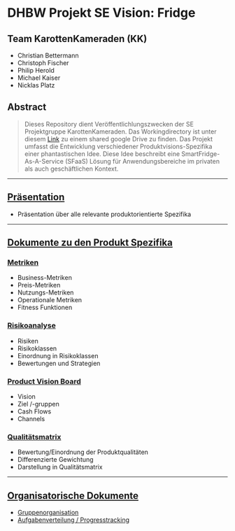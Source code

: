 # DHBW Projekt SE Vision: Fridge
## Team KarottenKameraden (KK)
* Christian Bettermann
* Christoph Fischer
* Philip Herold
* Michael Kaiser
* Nicklas Platz

## Abstract
> Dieses Repository dient Veröffentlichlungszwecken der SE Projektgruppe KarottenKameraden. Das Workingdirectory ist unter diesem [Link](https://drive.google.com/drive/folders/1BEV6ju40klrx6Xig3aPTrSnfzu5J7htP?usp=sharing) zu einem shared google Drive zu finden. Das Projekt umfasst die Entwicklung verschiedener Produktvisions-Spezifika einer phantastischen Idee. Diese Idee beschreibt eine SmartFridge-As-A-Service (SFaaS) Lösung für Anwendungsbereiche im privaten als auch geschäftlichen Kontext.
---

## [Präsentation](./presentation.pptx)
* Präsentation über alle relevante produktorientierte Spezifika

---

## [Dokumente zu den Produkt Spezifika](./product)

### [Metriken](./product/Metrics.docx)
* Business-Metriken
* Preis-Metriken
* Nutzungs-Metriken
* Operationale Metriken
* Fitness Funktionen

### [Risikoanalyse](./product/Risikoanalyse.xlsx)
* Risiken
* Risikoklassen
* Einordnung in Risikoklassen
* Bewertungen und Strategien

### [Product Vision Board](./product/ProductVisionBoard.xlsx)
* Vision
* Ziel /-gruppen
* Cash Flows
* Channels

### [Qualitätsmatrix](./product/Qualitätsmatrix.xlsx)
* Bewertung/Einordnung der Produktqualitäten
* Differenzierte Gewichtung
* Darstellung in Qualitätsmatrix

---

## [Organisatorische Dokumente](./orga)

* [Gruppenorganisation](./orga/Vorgehensweise.docx)
* [Aufgabenverteilung / Progresstracking](./orga/ToDo.xlsx)